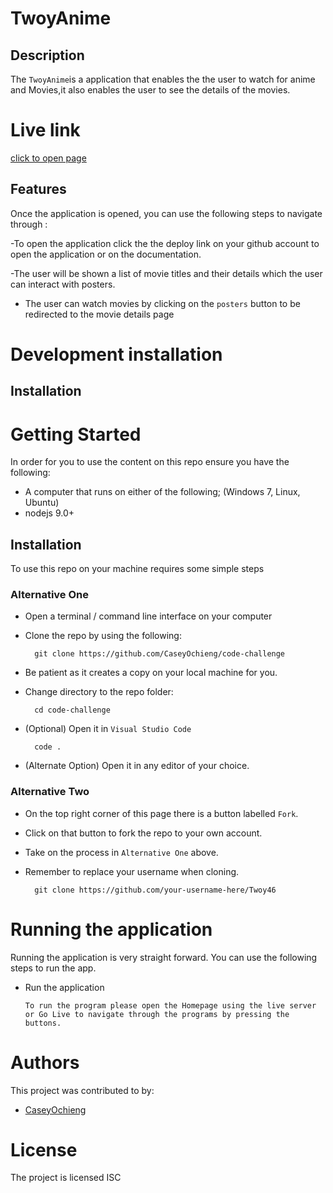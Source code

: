 # TwoyAnime

## Description

The ``TwoyAnime``is a application that enables the the user to watch for anime and Movies,it also enables the user to see the details of the movies.              



# Live link
 [click to open page](http://twoy46.vercel.app/)

## Features


Once the application is opened, you can use the following steps to navigate through :

-To open the application click the the deploy link on your github account to open the application or on the documentation.

-The user will be shown a list of movie titles and their details which the user can interact with posters.


- The user can watch  movies by clicking on the ```posters``` button to be redirected to the movie details page



# Development installation


## Installation
# Getting Started
In order for you to use the content on this repo ensure you have the following:

- A computer that runs on either of the following; (Windows 7, Linux, Ubuntu)
- nodejs 9.0+

## Installation

To use this repo on your machine requires some simple steps

### Alternative One

- Open a terminal / command line interface on your computer
- Clone the repo by using the following:

        git clone https://github.com/CaseyOchieng/code-challenge

- Be patient as it creates a copy on your local machine for you.
- Change directory to the repo folder:

        cd code-challenge

- (Optional) Open it in ``Visual Studio Code``

        code .

- (Alternate Option) Open it in any editor of your choice.


### Alternative Two

- On the top right corner of this page there is a button labelled ``Fork``.
- Click on that button to fork the repo to your own account.
- Take on the process in ``Alternative One`` above.
- Remember to replace your username when cloning.

        git clone https://github.com/your-username-here/Twoy46


# Running the application

Running the application is very straight forward. You can use the following steps to run the app.

- Run the application
      
      To run the program please open the Homepage using the live server or Go Live to navigate through the programs by pressing the buttons.

     
      

# Authors
This project was contributed to by:
- [CaseyOchieng](https://github.com/caseyochieng/)

# License
The project is licensed ISC